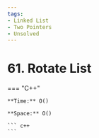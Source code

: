 ```yaml
---
tags:
- Linked List
- Two Pointers
- Unsolved
---
```



# 61. Rotate List

=== "C++"

    **Time:** O()

    **Space:** O()

    ``` c++
    ```
